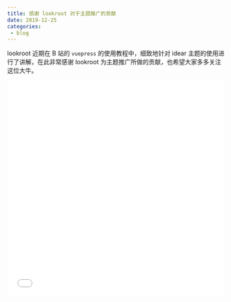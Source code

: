 ```yaml
---
title: 感谢 lookroot 对于主题推广的贡献
date: 2019-12-25
categories:
 - blog
---
```


lookroot 近期在 B 站的 `vuepress` 的使用教程中，细致地针对 idear 主题的使用进行了讲解，在此非常感谢 lookroot 为主题推广所做的贡献，也希望大家多多关注这位大牛。

<iframe src="//player.bilibili.com/player.html?aid=583145008&cid=191619036&page=1&danmaku=0" allowfullscreen="allowfullscreen" width="100%" height="500" scrolling="no" frameborder="0" sandbox="allow-top-navigation allow-same-origin allow-forms allow-scripts"></iframe>